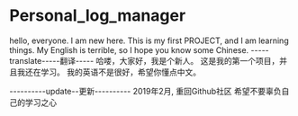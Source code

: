 # Personal_log_manager



hello, everyone. I am new here.
This is my first PROJECT, and I am learning things.
My English is terrible, so I hope you know some Chinese.
-----translate-----翻译-----
哈喽，大家好，我是个新人。
这是我的第一个项目，并且我还在学习。
我的英语不是很好，希望你懂点中文。

----------update--更新----------
2019年2月, 重回Github社区
希望不要辜负自己的学习之心
